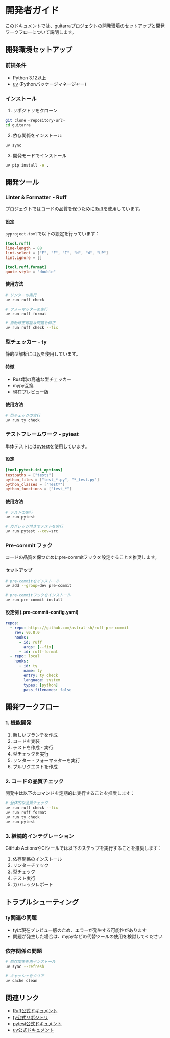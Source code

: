 # 開発者ガイド

このドキュメントでは、guitarraプロジェクトの開発環境のセットアップと開発ワークフローについて説明します。

## 開発環境セットアップ

### 前提条件

- Python 3.12以上
- [uv](https://docs.astral.sh/uv/) (Pythonパッケージマネージャー)

### インストール

1. リポジトリをクローン
```bash
git clone <repository-url>
cd guitarra
```

2. 依存関係をインストール
```bash
uv sync
```

3. 開発モードでインストール
```bash
uv pip install -e .
```

## 開発ツール

### Linter & Formatter - Ruff

プロジェクトではコードの品質を保つために[Ruff](https://docs.astral.sh/ruff/)を使用しています。

#### 設定

`pyproject.toml`で以下の設定を行っています：

```toml
[tool.ruff]
line-length = 88
lint.select = ["E", "F", "I", "N", "W", "UP"]
lint.ignore = []

[tool.ruff.format]
quote-style = "double"
```

#### 使用方法

```bash
# リンターの実行
uv run ruff check

# フォーマッターの実行
uv run ruff format

# 自動修正可能な問題を修正
uv run ruff check --fix
```

### 型チェッカー - ty

静的型解析には[ty](https://github.com/astral-sh/ty)を使用しています。

#### 特徴

- Rust製の高速な型チェッカー
- mypy互換
- 現在プレビュー版

#### 使用方法

```bash
# 型チェックの実行
uv run ty check
```

### テストフレームワーク - pytest

単体テストには[pytest](https://docs.pytest.org/)を使用しています。

#### 設定

```toml
[tool.pytest.ini_options]
testpaths = ["tests"]
python_files = ["test_*.py", "*_test.py"]
python_classes = ["Test*"]
python_functions = ["test_*"]
```

#### 使用方法

```bash
# テストの実行
uv run pytest

# カバレッジ付きでテストを実行
uv run pytest --cov=src
```

### Pre-commit フック

コードの品質を保つためにpre-commitフックを設定することを推奨します。

#### セットアップ

```bash
# pre-commitをインストール
uv add --group=dev pre-commit

# pre-commitフックをインストール
uv run pre-commit install
```

#### 設定例 (.pre-commit-config.yaml)

```yaml
repos:
  - repo: https://github.com/astral-sh/ruff-pre-commit
    rev: v0.8.0
    hooks:
      - id: ruff
        args: [--fix]
      - id: ruff-format
  - repo: local
    hooks:
      - id: ty
        name: ty
        entry: ty check
        language: system
        types: [python]
        pass_filenames: false
```

## 開発ワークフロー

### 1. 機能開発

1. 新しいブランチを作成
2. コードを実装
3. テストを作成・実行
4. 型チェックを実行
5. リンター・フォーマッターを実行
6. プルリクエストを作成

### 2. コードの品質チェック

開発中は以下のコマンドを定期的に実行することを推奨します：

```bash
# 全体的な品質チェック
uv run ruff check --fix
uv run ruff format
uv run ty check
uv run pytest
```

### 3. 継続的インテグレーション

GitHub ActionsやCIツールでは以下のステップを実行することを推奨します：

1. 依存関係のインストール
2. リンターチェック
3. 型チェック
4. テスト実行
5. カバレッジレポート

## トラブルシューティング

### ty関連の問題

- tyは現在プレビュー版のため、エラーが発生する可能性があります
- 問題が発生した場合は、mypyなどの代替ツールの使用を検討してください

### 依存関係の問題

```bash
# 依存関係を再インストール
uv sync --refresh

# キャッシュをクリア
uv cache clean
```

## 関連リンク

- [Ruff公式ドキュメント](https://docs.astral.sh/ruff/)
- [ty公式リポジトリ](https://github.com/astral-sh/ty)
- [pytest公式ドキュメント](https://docs.pytest.org/)
- [uv公式ドキュメント](https://docs.astral.sh/uv/)
